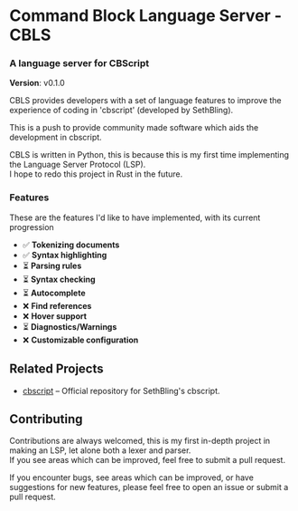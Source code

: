 # Command Block Language Server - CBLS
### A language server for CBScript

**Version**: v0.1.0

CBLS provides developers with a set of language features to improve the experience of coding in 'cbscript' (developed by SethBling).

This is a push to provide community made software which aids the development in cbscript.

CBLS is written in Python, this is because this is my first time implementing the Language Server Protocol (LSP).</br>
I hope to redo this project in Rust in the future.

### Features
These are the features I'd like to have implemented, with its current progression

- ✅ **Tokenizing documents**
- ✅ **Syntax highlighting**
- ⏳ **Parsing rules**
- ⏳  **Syntax checking**
- ⏳ **Autocomplete**
- ❌ **Find references**
- ❌ **Hover support**
- ⏳ **Diagnostics/Warnings**
- ❌ **Customizable configuration**

## Related Projects

- [cbscript](https://github.com/SethBling/cbscript) – Official repository for SethBling's cbscript.

## Contributing
Contributions are always welcomed, this is my first in-depth project in making an LSP, let alone both a lexer and parser.</br>
If you see areas which can be improved, feel free to submit a pull request.

If you encounter bugs, see areas which can be improved, or have suggestions for new features, please feel free to open an issue or submit a pull request.

